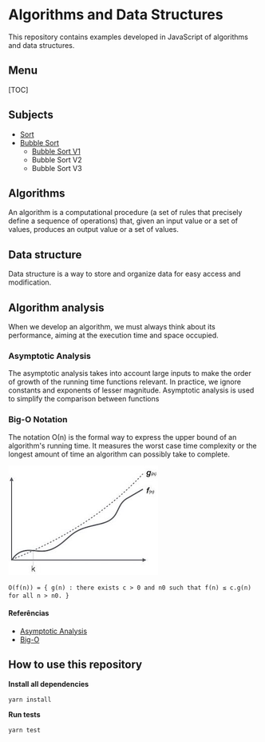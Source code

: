 
# Algorithms and Data Structures

This repository contains examples developed in JavaScript of algorithms and data structures.

## Menu

[TOC]

## Subjects

+ [Sort](https://github.com/matheussblima/data-structures-and-algorithms/tree/main/src/sort)
+ [Bubble Sort](https://github.com/matheussblima/data-structures-and-algorithms/tree/main/src/sort/bubble-sort)
    + [Bubble Sort V1](https://github.com/matheussblima/data-structures-and-algorithms/blob/main/src/sort/bubble-sort/bubble-sort-v1.ts)
    + Bubble Sort V2
    + Bubble Sort V3


## Algorithms

An algorithm is a computational procedure (a set of rules that precisely define a sequence of operations) that, given an input value or a set of values, produces an output value or a set of values.

## Data structure

Data structure is a way to store and organize data for easy access and modification.

## Algorithm analysis

When we develop an algorithm, we must always think about its performance, aiming at the execution time and space occupied.

### Asymptotic Analysis

The asymptotic analysis takes into account large inputs to make the order of growth of the running time  functions relevant.
In practice, we ignore constants and exponents of lesser magnitude. Asymptotic analysis is used to simplify the comparison between functions

### Big-O Notation

The notation Ο(n) is the formal way to express the upper bound of an algorithm's running time. It measures the worst case time complexity or the longest amount of time an algorithm can possibly take to complete.

![Big-O Notation](./assets/big_o_notation.jpg)

```
Ο(f(n)) = { g(n) : there exists c > 0 and n0 such that f(n) ≤ c.g(n) for all n > n0. }
```

#### Referências

- [Asymptotic Analysis](https://www.javatpoint.com/data-structure-asymptotic-analysis)
- [Big-O](https://www.bigocheatsheet.com/)


## How to use this repository

**Install all dependencies**
```
yarn install
```

**Run tests**
```
yarn test
```

